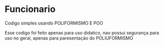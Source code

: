 # Funcionario
Codigo simples usando POLIFORMISMO  E POO

<p>Esse codigo foi feito apenas para uso didatico, nao possui segurança para uso no geral, apenas para paresentação do POLIUFORMISMO</p>

